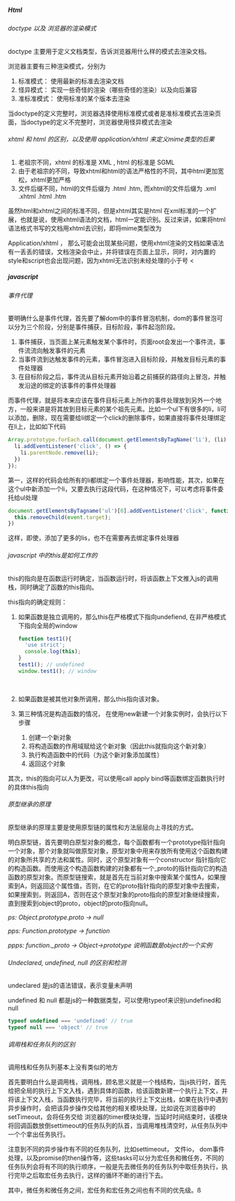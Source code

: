##### Html 

###### doctype 以及 浏览器的渲染模式

doctype 主要用于定义文档类型，告诉浏览器用什么样的模式去渲染文档。

浏览器主要有三种渲染模式，分别为

1. 标准模式： 使用最新的标准去渲染文档
2. 怪异模式： 实现一些奇怪的渲染（哪些奇怪的渲染）以及向后兼容
3. 准标准模式： 使用标准的某个版本去渲染

当doctype的定义完整时，浏览器选择使用标准模式或者是准标准模式去渲染页面，当doctype的定义不完整时，浏览器使用怪异模式去渲染



###### xhtml 和 html 的区别，以及使用 application/xhtml 来定义mime类型的后果

1. 老祖宗不同，xhtml 的标准是 XML , html 的标准是 SGML
2. 由于老祖宗的不同，导致xhtml和html的语法严格性的不同，其中html更加宽松，xhtml更加严格
3. 文件后缀不同，html的文件后缀为 .html  .htm, 而xhtml的文件后缀为 .xml .xhtml .html .htm

虽然html和xhtml之间的标准不同，但是xhtml其实是html 在xml标准的一个扩展，也就是说，使用xhtml语法的文档，html一定能识别。反过来讲，如果将html语法格式书写的文档用xhtml去识别，即将mime类型改为

 Application/xhtml ， 那么可能会出现某些问题，使用xhtml渲染的文档如果语法有一丢丢的错误，文档渲染会中止，并将错误在页面上显示，同时，对内置的style和script也会出现问题，因为xhtml无法识别未经处理的小于号 <

##### javascript

###### 事件代理

要明确什么是事件代理，首先要了解dom中的事件冒泡机制，dom的事件冒泡可以分为三个阶段，分别是事件捕获，目标阶段，事件起泡阶段。

1. 事件捕获，当页面上某元素触发某个事件时，页面root会发出一个事件流，事件流流向触发事件的元素
2. 当事件流到达触发事件的元素，事件冒泡进入目标阶段，并触发目标元素的事件处理器
3. 在目标阶段之后，事件流从目标元素开始沿着之前捕获的路径向上冒泡，并触发沿途的绑定的该事件的事件处理器

而事件代理，就是将本来应该在事件目标元素上所作的事件处理放到另外一个地方，一般来讲是将其放到目标元素的某个祖先元素。比如一个ul下有很多的li，li可以添加，删除，现在需要给li绑定一个click的删除事件，如果直接将事件处理绑定在li上，比如如下代码

```javascript
Array.prototype.forEach.call(document.getElementsByTagName('li'), (li) => {
  li.addEventListener('click', () => {
   	li.parentNode.remove(li);
  })
});
```

第一，这样的代码会给所有的li都绑定一个事件处理器，影响性能，其次，如果在这个ul中新添加一个li，又要去执行这段代码，在这种情况下，可以考虑将事件委托给ul处理

```Javascript
document.getElementsByTagname('ul')[0].addEventListener('click', function(event){
  this.removeChild(event.target);
})
```

这样，即使，添加了更多的lis，也不在需要再去绑定事件处理器



###### javascript 中的this是如何工作的

this的指向是在函数运行时确定，当函数运行时，将该函数上下文推入js的调用栈，同时确定了函数的this指向。

this指向的确定规则：

1. 如果函数是独立调用的，那么this在严格模式下指向undefiend, 在非严格模式下指向全局的window

   ```javascript
   function test1(){
     'use strict';
     console.log(this); 
   }
   test1(); // undefined
   window.test1(); // window
   ```

   ​

2. 如果函数是被其他对象所调用，那么this指向该对象。

3. 第三种情况是构造函数的情况， 在使用new新建一个对象实例时，会执行以下步骤

   1. 创建一个新对象
   2. 将构造函数的作用域赋给这个新对象（因此this就指向这个新对象）
   3. 执行构造函数中的代码（为这个新对象添加属性）
   4. 返回这个对象

其次，this的指向可以人为更改，可以使用call apply bind等函数绑定函数执行时的具体this指向



###### 原型继承的原理

原型继承的原理主要是使用原型链的属性和方法层层向上寻找的方式。

明白原型链，首先要明白原型对象的概念，每个函数都有一个prototype指针指向一个对象，那个对象就叫做原型对象，原型对象中用来存放所有使用这个函数构建的对象所共享的方法和属性。同时，这个原型对象有一个constructor 指针指向它的构造函数。而使用这个构造函数构建的对象都有一个_proto的指针指向它的构造函数的原型对象。而原型链搜索，就是首先在当前对象中搜索某个属性A，如果搜索到A，则返回这个属性值，否则，在它的proto指针指向的原型对象中去搜索，如果搜索到，则返回A，否则在这个原型对象的proto指向的原型对象继续搜索，直到搜索到object的proto，object的proto指向null。

*ps: Object.prototype.proto -> null*

*pps: Function.prototype -> function*

*ppps: function._proto -> Object->prototype 说明函数是object的一个实例*



###### Undeclared, undefined, null 的区别和检测

undeclared 是js的语法错误，表示变量未声明

undefined 和 null 都是js的一种数据类型，可以使用typeof来识别undefined和null

```javascript
typeof undefined === 'undefined' // true
typeof null === 'object' // true
```



###### 调用栈和任务队列的区别

调用栈和任务队列基本上没有类似的地方

首先要明白什么是调用栈，调用栈，顾名思义就是一个栈结构，当js执行时，首先给把全局的执行上下文入栈，遇到具体的函数，给该函数新建一个执行上下文，并将该上下文入栈，当函数执行完毕，将当前的执行上下文出栈，如果在执行中遇到异步操作时，会把该异步操作交给其他的相关模块处理，比如说在浏览器中的setTimeout，会将任务交给 浏览器的timer模块处理，当延时时间结束时，该模块将回调函数放倒settimeout的任务队列的队首，当调用堆栈清空时，从任务队列中一个个拿出任务执行。

注意到不同的异步操作有不同的任务队列，比如settimeout， 文件io， dom事件处理，以及promise的then操作等，这些tasks可以分为宏任务和微任务，不同的任务队列会将有不同的执行顺序，一般是先去微任务的任务队列中取任务执行，执行完毕之后取宏任务去执行，这样的循环不断的进行下去。

其中，微任务和微任务之间，宏任务和宏任务之间也有不同的优先级。ß
